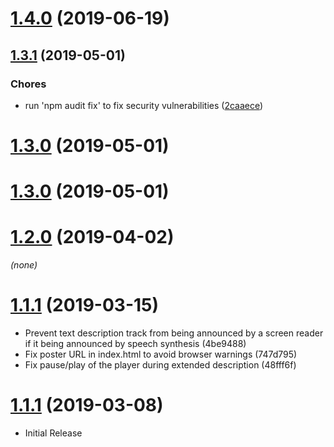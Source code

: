 <a name="1.4.0"></a>
# [1.4.0](https://github.com/OwenEdwards/videojs-speak-descriptions-track/compare/v1.3.1...v1.4.0) (2019-06-19)

<a name="1.3.1"></a>
## [1.3.1](https://github.com/OwenEdwards/videojs-speak-descriptions-track/compare/v1.3.0...v1.3.1) (2019-05-01)

### Chores

* run 'npm audit fix' to fix security vulnerabilities ([2caaece](https://github.com/OwenEdwards/videojs-speak-descriptions-track/commit/2caaece))

<a name="1.3.0"></a>
# [1.3.0](https://github.com/OwenEdwards/videojs-speak-descriptions-track/compare/v1.2.0...v1.3.0) (2019-05-01)

<a name="1.3.0"></a>
# [1.3.0](https://github.com/OwenEdwards/videojs-speak-descriptions-track/compare/v1.2.0...v1.3.0) (2019-05-01)

<a name="1.2.0"></a>
# [1.2.0](https://github.com/OwenEdwards/videojs-speak-descriptions-track/compare/v1.1.1...v1.2.0) (2019-04-02)
_(none)_

<a name="1.1.1"></a>
# [1.1.1](https://github.com/OwenEdwards/videojs-speak-descriptions-track/compare/v1.0.0...v1.1.1) (2019-03-15)
* Prevent text description track from being announced by a screen reader if it being announced by speech synthesis (4be9488)
* Fix poster URL in index.html to avoid browser warnings (747d795)
* Fix pause/play of the player during extended description (48fff6f)

<a name="1.0.0"></a>
# [1.1.1](https://github.com/OwenEdwards/videojs-speak-descriptions-track/compare/v1.0.0...v1.0.0) (2019-03-08)
* Initial Release
